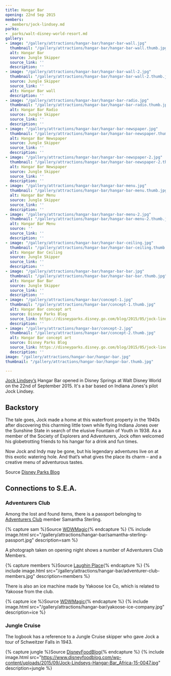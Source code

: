 ```yaml
---
title: Hangar Bar
opening: 22nd Sep 2015
members:
- _members/jock-lindsey.md
parks:
- _parks/walt-disney-world-resort.md
gallery:
- image: "/gallery/attractions/hangar-bar/hangar-bar-wall.jpg"
  thumbnail: "/gallery/attractions/hangar-bar/hangar-bar-wall.thumb.jpg"
  alt: Hangar Bar
  source: Jungle Skipper
  source_link: ''
  description: ''
- image: "/gallery/attractions/hangar-bar/hangar-bar-wall-2.jpg"
  thumbnail: "/gallery/attractions/hangar-bar/hangar-bar-wall-2.thumb.jpg"
  source: Jungle Skipper
  source_link: ''
  alt: Hangar Bar wall
  description: ''
- image: "/gallery/attractions/hangar-bar/hangar-bar-radio.jpg"
  thumbnail: "/gallery/attractions/hangar-bar/hangar-bar-radio.thumb.jpg"
  alt: Hangar Bar Radio
  source: Jungle Skipper
  source_link: ''
  description: ''
- image: "/gallery/attractions/hangar-bar/hangar-bar-newspaper.jpg"
  thumbnail: "/gallery/attractions/hangar-bar/hangar-bar-newspaper.thumb.jpg"
  alt: Hangar Bar Newspaper
  source: Jungle Skipper
  source_link: ''
  description: ''
- image: "/gallery/attractions/hangar-bar/hangar-bar-newspaper-2.jpg"
  thumbnail: "/gallery/attractions/hangar-bar/hangar-bar-newspaper-2.thumb.jpg"
  alt: Hangar Bar Newspaper
  source: Jungle Skipper
  source_link: ''
  description: ''
- image: "/gallery/attractions/hangar-bar/hangar-bar-menu.jpg"
  thumbnail: "/gallery/attractions/hangar-bar/hangar-bar-menu.thumb.jpg"
  alt: Hangar Bar Menu
  source: Jungle Skipper
  source_link: ''
  description: ''
- image: "/gallery/attractions/hangar-bar/hangar-bar-menu-2.jpg"
  thumbnail: "/gallery/attractions/hangar-bar/hangar-bar-menu-2.thumb.jpg"
  alt: Hangar Bar Menu
  source: ''
  source_link: ''
  description: ''
- image: "/gallery/attractions/hangar-bar/hangar-bar-ceiling.jpg"
  thumbnail: "/gallery/attractions/hangar-bar/hangar-bar-ceiling.thumb.jpg"
  alt: Hangar Bar Ceiling
  source: Jungle Skipper
  source_link: ''
  description: ''
- image: "/gallery/attractions/hangar-bar/hangar-bar-bar.jpg"
  thumbnail: "/gallery/attractions/hangar-bar/hangar-bar-bar.thumb.jpg"
  alt: Hangar Bar Bar
  source: Jungle Skipper
  source_link: ''
  description: ''
- image: "/gallery/attractions/hangar-bar/concept-1.jpg"
  thumbnail: "/gallery/attractions/hangar-bar/concept-1.thumb.jpg"
  alt: Hangar Bar concept art
  source: Disney Parks Blog
  source_link: https://disneyparks.disney.go.com/blog/2015/05/jock-lindseys-hangar-bar-to-open-this-fall-at-downtown-disney-at-walt-disney-worldresort/
  description: ''
- image: "/gallery/attractions/hangar-bar/concept-2.jpg"
  thumbnail: "/gallery/attractions/hangar-bar/concept-2.thumb.jpg"
  alt: Hangar Bar concept art
  source: Disney Parks Blog
  source_link: https://disneyparks.disney.go.com/blog/2015/05/jock-lindseys-hangar-bar-to-open-this-fall-at-downtown-disney-at-walt-disney-worldresort/
  description: ''
image: "/gallery/attractions/hangar-bar/hangar-bar.jpg"
thumbnail: "/gallery/attractions/hangar-bar/hangar-bar.thumb.jpg"

---
```

[Jock Lindsey’s](/sea/members/jock-lindsey) Hangar Bar opened in Disney Springs at Walt Disney World on the 22nd of September 2015. It's a bar based on Indiana Jones's pilot Jock Lindsey.

## Backstory

The tale goes, Jock made a home at this waterfront property in the 1940s after discovering this charming little town while flying Indiana Jones over the Sunshine State in search of the elusive Fountain of Youth in 1938. As a member of the Society of Explorers and Adventurers, Jock often welcomed his globetrotting friends to his hangar for a drink and fun times.

Now Jock and Indy may be gone, but his legendary adventures live on at this exotic watering hole. And that’s what gives the place its charm – and a creative menu of adventurous tastes.

Source [Disney Parks Blog](https://disneyparks.disney.go.com/blog/2015/08/more-delicious-details-for-jock-lindseys-hangar-bar-opening-this-fall-at-downtowndisney/)

## Connections to S.E.A.

### Adventurers Club

Among the lost and found items, there is a passport belonging to [Adventurers Club](/sea/attractions/adventurers-club) member Samantha Sterling.

{% capture sam %}Source <a href="https://forums.wdwmagic.com/threads/save-the-adventurers-club.325622/page-206)">WDWMagic</a>{% endcapture %}
{% include image.html src="/gallery/attractions/hangar-bar/samantha-sterling-passport.jpg" description=sam %}

A photograph taken on opening night shows a number of Adventurers Club Members.

{% capture members %}Source <a href="https://www.laughingplace.com/w/articles/2015/09/23/jock-lindseys-hangar-bar-opens-in-disney-springs/">Laughin Place</a>{% endcapture %}
{% include image.html src="/gallery/attractions/hangar-bar/adventurer-club-members.jpg" description=members %}

There is also an ice machine made by Yakoose Ice Co, which is related to Yakoose from the club.

{% capture ice %}Source <a href="https://forums.wdwmagic.com/threads/save-the-adventurers-club.325622/page-206">WDWMagic</a>{% endcapture %}
{% include image.html src="/gallery/attractions/hangar-bar/yakoose-ice-company.jpg" description=ice %}

### Jungle Cruise

The logbook has a reference to a Jungle Cruise skipper who gave Jock a tour of Schweitzer Falls in 1943.

{% capture jungle %}Source <a href="https://www.disneyfoodblog.com/2015/09/27/full-menu-review-jock-lindseys-hangar-bar-in-disney-springs-walt-disney-world/)">DisneyFoodBlog</a>{% endcapture %}
{% include image.html src="https://www.disneyfoodblog.com/wp-content/uploads/2015/09/Jock-Lindseys-Hangar-Bar_Africa-15-0047.jpg" description=jungle %}
